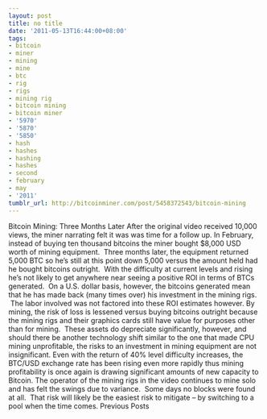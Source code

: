 ```yaml
---
layout: post
title: no title
date: '2011-05-13T16:44:00+08:00'
tags:
- bitcoin
- miner
- mining
- mine
- btc
- rig
- rigs
- mining rig
- bitcoin mining
- bitcoin miner
- '5970'
- '5870'
- '5850'
- hash
- hashes
- hashing
- hashes
- second
- february
- may
- '2011'
tumblr_url: http://bitcoinminer.com/post/5458372543/bitcoin-mining
---
```

Bitcoin Mining: Three Months Later
After the original video received 10,000 views, the miner narrating felt it was was time for a follow up.
In February, instead of buying ten thousand bitcoins the miner bought $8,000 USD worth of mining equipment.  Three months later, the equipment returned 5,000 BTC so he’s still at this point down 5,000 versus the amount held had he bought bitcoins outright.  With the difficulty at current levels and rising he’s not likely to get anywhere near seeing a positive ROI in terms of BTCs generated.  On a U.S. dollar basis, however, the bitcoins generated mean that he has made back (many times over) his investment in the mining rigs.  The labor involved was not factored into these ROI estimates however.
By mining, the risk of loss is lessened versus buying bitcoins outright because the mining rigs and their graphics cards still have value for purposes other than for mining.  These assets do depreciate significantly, however, and should there be another technology shift similar to the one that made CPU mining unprofitable, the risks to an investment in mining equipment are not insignificant.
Even with the return of 40% level difficulty increases, the BTC/USD exchange rate has been rising even more rapidly thus mining profitability is once again is drawing significant amounts of new capacity to Bitcoin.
The operator of the mining rigs in the video continues to mine solo and has felt the swings due to variance.  Some days no blocks were found at all.  That risk will likely be the easiest risk to mitigate – by switching to a pool when the time comes.
Previous Posts
